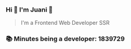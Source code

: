 ### Hi 👋 I&#39;m Juani 🦁

> I&#39;m a Frontend Web Developer SSR

### 📚 Minutes being a developer: 1839729
